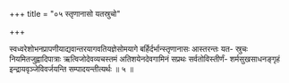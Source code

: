 +++
title = "०५ स्तृणानासो यतस्रुचो"

+++

स्वध्वरेशोभनप्रापणीयाद्यवान्तरयागवतियज्ञेसोमयागे बर्हिर्दर्भान्स्तृणानासः आस्तरन्तः यत- स्रुचः नियमितजुह्वादिपात्राः ऋत्विजोदेवव्यचस्तमं अतिशयेनदेवगामिनं सप्रथः सर्वतोविस्तीर्णं- शर्मसुखसाधनङ्गृहं इन्द्रायवृञ्जेविवर्जयन्ति सम्पादयन्तीत्यर्थः ॥ ५ ॥